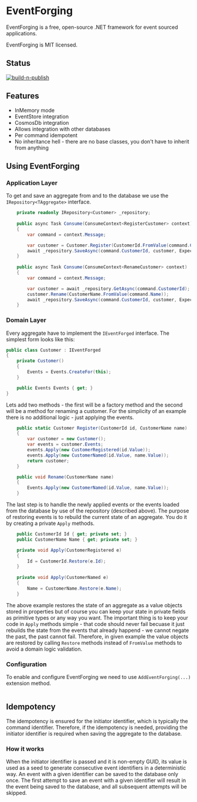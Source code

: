 # EventForging

EventForging is a free, open-source .NET framework for event sourced applications.

EventForging is MIT licensed.

## Status
[![build-n-publish](https://github.com/piotr07da/EventForging/actions/workflows/build-n-publish.yml/badge.svg)](https://github.com/piotr07da/EventForging/actions/workflows/build-n-publish.yml)

## Features

- InMemory mode
- EventStore integration
- CosmosDb integration
- Allows integration with other databases
- Per command idempotent
- No inheritance hell - there are no base classes, you don't have to inherit from anything

## Using EventForging
### Application Layer
To get and save an aggregate from and to the database we use the `IRepository<TAggregate>` interface.
```csharp
    private readonly IRepository<Customer> _repository;
    
    public async Task Consume(ConsumeContext<RegisterCustomer> context)
    {
        var command = context.Message;

        var customer = Customer.Register(CustomerId.FromValue(command.CustomerId), CustomerName.FromValue(command.Name));
        await _repository.SaveAsync(command.CustomerId, customer, ExpectedVersion.None, context.ConversationId, context.InitiatorId);
    }
    
    public async Task Consume(ConsumeContext<RenameCustomer> context)
    {
        var command = context.Message;

        var customer = await _repository.GetAsync(command.CustomerId);
        customer.Rename(CustomerName.FromValue(command.Name));
        await _repository.SaveAsync(command.CustomerId, customer, ExpectedVersion.Any, context.ConversationId, context.InitiatorId);
    }
```
### Domain Layer
Every aggregate have to implement the `IEventForged` interface. The simplest form looks like this:
```csharp
public class Customer : IEventForged
{
    private Customer()
    {
        Events = Events.CreateFor(this);
    }

    public Events Events { get; }
}
```
Lets add two methods - the first will be a factory method and the second will be a method for renaming a customer. For the simplicity of an example there is no additional logic - just applying the events.

```csharp
    public static Customer Register(CustomerId id, CustomerName name)
    {
        var customer = new Customer();
        var events = customer.Events;
        events.Apply(new CustomerRegistered(id.Value));
        events.Apply(new CustomerNamed(id.Value, name.Value));
        return customer;
    }

    public void Rename(CustomerName name)
    {
        Events.Apply(new CustomerNamed(id.Value, name.Value));
    }
```

The last step is to handle the newly applied events or the events loaded from the database by use of the repository (described above). The purpose of restoring events is to rebuild the current state of an aggregate. You do it by creating a private `Apply` methods.

```csharp
    public CustomerId Id { get; private set; }
    public CustomerName Name { get; private set; }

    private void Apply(CustomerRegistered e)
    {
        Id = CustomerId.Restore(e.Id);
    }
    
    private void Apply(CustomerNamed e)
    {
        Name = CustomerName.Restore(e.Name);
    }
```

The above example restores the state of an aggregate as a value objects stored in properties but of course you can keep your state in private fields as primitive types or any way you want. The important thing is to keep your code in `Apply` methods simple - that code should never fail becuase it just rebuilds the state from the events that already happend - we cannot negate the past, the past cannot fail. Therefore, in given example the value objects are restored by calling `Restore` methods instead of `FromValue` methods to avoid a domain logic validation.

### Configuration
To enable and configure EventForging we need to use `AddEventForging(...)` extension method.
```csharp

```

## Idempotency
The idempotency is ensured for the initiator identifier, which is typically the command identifier. Therefore, if the idempotency is needed, providing the initiator identifier is required when saving the aggregate to the database.

### How it works
When the initiator identifier is passed and it is non-empty GUID, its value is used as a seed to generate consecutive event identifiers in a deterministic way. An event with a given identifier can be saved to the database only once. The first attempt to save an event with a given identifier will result in the event being saved to the database, and all subsequent attempts will be skipped.

